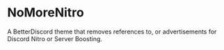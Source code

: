 # NoMoreNitro
A BetterDiscord theme that removes references to, or advertisements for Discord Nitro or Server Boosting.
